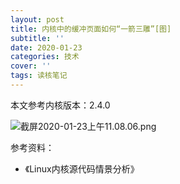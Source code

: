 ```yaml
---
layout: post
title: 内核中的缓冲页面如何“一箭三雕”[图]
subtitle: ''
date: 2020-01-23
categories: 技术
cover: ''
tags: 读核笔记
---
```


本文参考内核版本：2.4.0

![截屏2020-01-23上午11.08.06.png](http://ww1.sinaimg.cn/large/c9caade4gy1gb6biumf4fj224412e120.jpg)

参考资料：
- 《Linux内核源代码情景分析》



